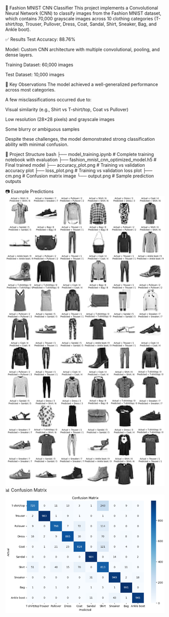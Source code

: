 👕 Fashion MNIST CNN Classifier
This project implements a Convolutional Neural Network (CNN) to classify images from the Fashion MNIST dataset, which contains 70,000 grayscale images across 10 clothing categories (T-shirt/top, Trouser, Pullover, Dress, Coat, Sandal, Shirt, Sneaker, Bag, and Ankle boot).

✅ Results
Test Accuracy: 88.76%

Model: Custom CNN architecture with multiple convolutional, pooling, and dense layers.

Training Dataset: 60,000 images

Test Dataset: 10,000 images

📌 Key Observations
The model achieved a well-generalized performance across most categories.

A few misclassifications occurred due to:

Visual similarity (e.g., Shirt vs T-shirt/top, Coat vs Pullover)

Low resolution (28×28 pixels) and grayscale images

Some blurry or ambiguous samples

Despite these challenges, the model demonstrated strong classification ability with minimal confusion.

📂 Project Structure
bash
├── model_training.ipynb     # Complete training notebook with evaluation
├── fashion_mnist_cnn_optimized_model.h5  # Final trained model
├── accuracy_plot.png        # Training vs validation accuracy plot
├── loss_plot.png            # Training vs validation loss plot
├── cm.png                   # Confusion matrix image
└── output.png               # Sample prediction outputs

📷 Example Predictions
<img src="output.png" width="700">
📊 Confusion Matrix
<img src="cm.png" width="600">
